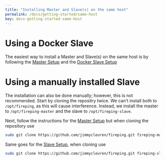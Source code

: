 ```yaml
---
title: "Installing Master and Slave(s) on the same host"
permalink: /docs/getting-started/same-host
key: docs-getting-started-same-host
---
```


# Using a Docker Slave
The easiest way to install a Master and Slave(s) on the same host is by following the [Master Setup](/fireping/docs/getting-started/master) and the [Docker Slave Setup](/fireping/docs/getting-started/slaves/docker)

# Using a manually installed Slave
The installation can also be done manually; however, this is not recommended.
Start by cloning the repositry twice. We can't install both to `/opt/fireping`, as this will cause interference. Instead, we install the master to `/opt/fireping-master` and the slave to `/opt/fireping-slave`.

Next, follow the instructions for the [Master Setup](/fireping/docs/getting-started/master) but when cloning the repository use
```bash
sudo git clone https://github.com/jimmycleuren/fireping.git fireping-master
```

Same goes for the [Slave Setup](/fireping/docs/getting-started/slaves/manual), when cloning use
```bash
sudo git clone https://github.com/jimmycleuren/fireping.git fireping-slave
```